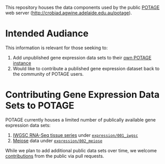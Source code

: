 This repository houses the data components used by the public [POTAGE](https://github.com/CroBiAd/potage) web server (http://crobiad.agwine.adelaide.edu.au/potage).

# Intended Audiance

This information is relevant for those seeking to:

  1. Add unpublished gene expression data sets to their [own POTAGE instance](https://github.com/CroBiAd/potage#running-potage-locally)
  2. Would like to contribute a published gene expression dataset back to the community of POTAGE users.

# Contributing Gene Expression Data Sets to POTAGE

POTAGE currently houses a limited number of publically available gene expression data sets:

  1. [IWGSC RNA-Seq tissue series](https://urgi.versailles.inra.fr/files/RNASeqWheat/) under [`expression/001_iwgsc`](expression/001_iwgsc)
  2. [Meiose](https://www.ncbi.nlm.nih.gov/bioproject/PRJEB5029) data under [`expression/002_meiose`](expression/002_meiose)

While we plan to add additional public data sets over time, we welcome [contributions](CONTRIBUTING.md) from the public via pull requests.
